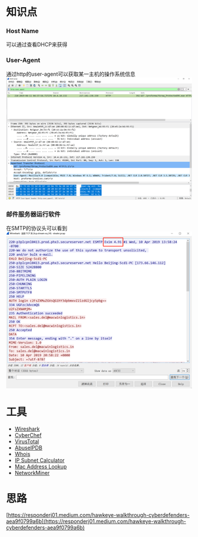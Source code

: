 # 知识点
### Host Name
可以通过查看DHCP来获得
### User-Agent
通过http的user-agent可以获取某一主机的操作系统信息<br />![image.png](./images/20231018_0004036998.png)
### 邮件服务器运行软件
在SMTP的协议头可以看到<br />![image.png](./images/20231018_0004041257.png)
# 工具

- [Wireshark](https://www.wireshark.org/download.html)
- [CyberChef](https://gchq.github.io/CyberChef/)
- [VirusTotal](https://www.virustotal.com/gui/home/upload)
- [AbuseIPDB](https://www.abuseipdb.com/)
- [Whois](https://www.whois.com/whois/)
- [IP Subnet Calculator](https://www.calculator.net/ip-subnet-calculator.html)
- [Mac Address Lookup](https://dnschecker.org/mac-lookup.php)
- [NetworkMiner](https://www.netresec.com/?page=networkminer)
# 思路
[https://responderj01.medium.com/hawkeye-walkthrough-cyberdefenders-aea9f0799a6b](https://responderj01.medium.com/hawkeye-walkthrough-cyberdefenders-aea9f0799a6b)
